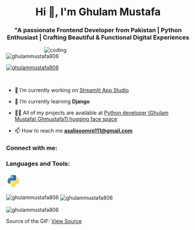 <h1 align="center">Hi 👋, I'm Ghulam Mustafa</h1>
<h3 align="center">"A passionate Frontend Developer from Pakistan | Python Enthusiast | Crafting Beautiful & Functional Digital Experiences</h3>
  
<img align="right" alt="coding" width="400" src="https://miro.medium.com/v2/resize:fit:1400/1*VMmvImch6VU5pc2VktY1uw.gif">

<p align="left"> <img src="https://komarev.com/ghpvc/?username=ghulammustafa806&label=Profile%20views&color=0e75b6&style=flat" alt="ghulammustafa806" /> </p>

<p align="left"> <a href="https://github.com/ryo-ma/github-profile-trophy"><img src="https://github-profile-trophy.vercel.app/?username=ghulammustafa806" alt="ghulammustafa806" /></a> </p>

<p align="left"> <a href="https://twitter.com/" target="blank"><img src="https://img.shields.io/twitter/follow/?logo=twitter&style=for-the-badge" alt="" /></a> </p>

- 🔭 I’m currently working on [Streamlit App Studio](https://huggingface.co/spaces/Ghmustafa11/health-analyzer-app/resolve/main/app.py)

- 🌱 I’m currently learning **Django**

- 👨‍💻 All of my projects are available at [Python developer (Ghulam Mustafa) Ghmustafa11,hugging face space](https://huggingface.co/spaces/Ghmustafa11)

- 📫 How to reach me **asalisoomro111@gmail.com**

<h3 align="left">Connect with me:</h3>
<p align="left"></p>

<h3 align="left">Languages and Tools:</h3>
<p align="left"> 
  <a href="https://www.python.org" target="_blank" rel="noreferrer"> 
    <img src="https://raw.githubusercontent.com/devicons/devicon/master/icons/python/python-original.svg" alt="python" width="40" height="40"/> 
  </a> 
</p>

<p><img align="left" src="https://github-readme-stats.vercel.app/api/top-langs?username=ghulammustafa806&show_icons=true&locale=en&layout=compact" alt="ghulammustafa806" /></p>

<p>&nbsp;<img align="center" src="https://github-readme-stats.vercel.app/api?username=ghulammustafa806&show_icons=true&locale=en" alt="ghulammustafa806" /></p>

<p><img align="center" src="https://github-readme-streak-stats.herokuapp.com/?user=ghulammustafa806&" alt="ghulammustafa806" /></p>

<p align="left">Source of the GIF: <a href="https://www.google.com/imgres?q=animated%20coding%20gif&imgurl=https%3A%2F%2Fmiro.medium.com%2Fv2%2Fresize%3Afit%3A1400%2F1*VMmvImch6VU5pc2VktY1uw.gif&imgrefurl=https%3A%2F%2Fmedium.com%2Fschaffen-softwares%2Fhow-i-ended-up-deciding-to-pursue-my-under-graduation-in-computer-science-engineering-2605e30b5f91">View Source</a></p>
